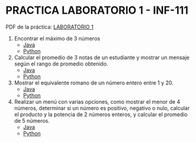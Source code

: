 # PRACTICA LABORATORIO 1 - INF-111

PDF de la práctica: [LABORATORIO 1](https://github.com/FreddyMachaca/INF-111/blob/main/LABORATORIOS/LABORATORIO1/PRACTICA%20LAB%201-LAB111.pdf)

1. Encontrar el máximo de 3 números
    - [Java](https://github.com/FreddyMachaca/INF-111/blob/main/LABORATORIOS/LABORATORIO1/Ejercicio1/Java/MaximoTresNumeros.java)
    - [Python](https://github.com/FreddyMachaca/INF-111/blob/main/LABORATORIOS/LABORATORIO1/Ejercicio1/Python/MaximoTresNumeros.py)
2. Calcular el promedio de 3 notas de un estudiante y mostrar un mensaje según el rango de promedio obtenido.
    - [Java](https://github.com/FreddyMachaca/INF-111/blob/main/LABORATORIOS/LABORATORIO1/Ejercicio2/Java/CalcularPromedio.java)
    - [Python](https://github.com/FreddyMachaca/INF-111/blob/main/LABORATORIOS/LABORATORIO1/Ejercicio2/Python/CalcularPromedio.py)
3. Mostrar el equivalente romano de un número entero entre 1 y 20.
    - [Java](https://github.com/FreddyMachaca/INF-111/blob/main/LABORATORIOS/LABORATORIO1/Ejercicio3/Java/NumeroRomano.java)
    - [Python](https://github.com/FreddyMachaca/INF-111/blob/main/LABORATORIOS/LABORATORIO1/Ejercicio3/Python/NumeroRomano.py)
4. Realizar un menú con varias opciones, como mostrar el menor de 4 números, determinar si un número es positivo, negativo o nulo, calcular el producto y la potencia de 2 números enteros, y calcular el promedio de 5 números.
    - [Java](https://github.com/FreddyMachaca/INF-111/blob/main/LABORATORIOS/LABORATORIO1/Ejercicio4/Java/MenuOperaciones.java)
    - [Python](https://github.com/FreddyMachaca/INF-111/blob/main/LABORATORIOS/LABORATORIO1/Ejercicio4/Python/MenuOperaciones.py)

